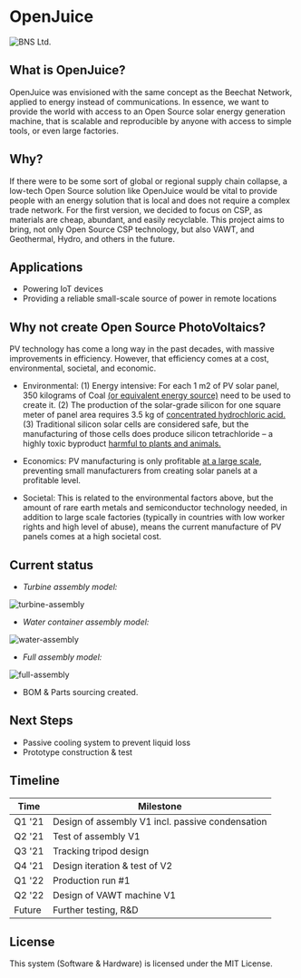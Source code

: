 # OpenJuice

![BNS Ltd.](http://176.58.110.19/wp-content/uploads/2021/02/powered-by-1.png)


## What is OpenJuice?

OpenJuice was envisioned with the same concept as the Beechat Network, applied to energy instead of communications. In essence, we want to provide the world with access to an Open Source solar energy generation machine, that is scalable and reproducible by anyone with access to simple tools, or even large factories. 

## Why?
If there were to be some sort of global or regional supply chain collapse, a low-tech Open Source solution like OpenJuice would be vital to provide people with an energy solution that is local and does not require a complex trade network.
For the first version, we decided to focus on CSP, as materials are cheap, abundant, and easily recyclable. This project aims to bring, not only Open Source CSP technology, but also VAWT, and Geothermal, Hydro, and others in the future.

## Applications
- Powering IoT devices
- Providing a reliable small-scale source of power in remote locations

## Why not create Open Source PhotoVoltaics?
PV technology has come a long way in the past decades, with massive improvements in efficiency. However, that efficiency comes at a cost, environmental, societal, and economic. 

* Environmental:
 (1) Energy intensive: For each 1 m2 of PV solar panel, 350 kilograms of Coal [(or equivalent energy source)](https://archive.is/qwr3C) need to be used to create it. 
(2) The production of the solar-grade silicon for one square meter of panel area requires 3.5 kg of [concentrated hydrochloric acid.](https://archive.is/DGjY6)
(3) Traditional silicon solar cells are considered safe, but the manufacturing of those cells does produce silicon tetrachloride – a highly toxic byproduct [harmful to plants and animals.](https://archive.is/7rOMM)

* Economics:
PV manufacturing is only profitable [at a large scale](https://archive.is/6F7nl), preventing small manufacturers from creating solar panels at a profitable level.

* Societal:
This is related to the environmental factors above, but the amount of rare earth metals and semiconductor technology needed, in addition to large scale factories (typically in countries with low worker rights and high level of abuse), means the current manufacture of PV panels comes at a high societal cost.

## Current status

  - *Turbine assembly model:*
  
  ![turbine-assembly](http://176.58.110.19/wp-content/uploads/2021/02/turbine-assembly.png)
- *Water container assembly model:*

![water-assembly](http://176.58.110.19/wp-content/uploads/2021/02/water-container-e1612189903243.png)
- *Full assembly model:*

![full-assembly](https://github.com/BeechatNetworkSystemsLtd/OpenJuice/blob/main/Condenser.jpg)

- BOM & Parts sourcing created.
 
## Next Steps
- Passive cooling system to prevent liquid loss
- Prototype construction & test

## Timeline

| Time | Milestone |
| ------ | ------ |
| Q1 '21 | Design of assembly V1 incl. passive condensation |
| Q2 '21 | Test of assembly V1 |
| Q3 '21 | Tracking tripod design |
| Q4 '21 | Design iteration & test of V2 |
| Q1 '22 | Production run #1 |
| Q2 '22 | Design of VAWT machine V1 |
| Future | Further testing, R&D |

## License
This system (Software & Hardware) is licensed under the MIT License.
